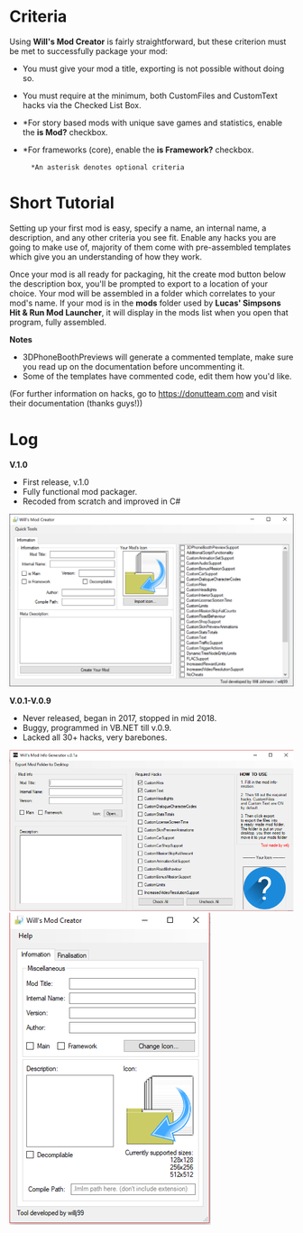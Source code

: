 # Criteria
Using **Will's Mod Creator** is fairly straightforward, but these criterion must be met to successfully package your mod:
- You must give your mod a title, exporting is not possible without doing so.
- You must require at the minimum, both CustomFiles and CustomText hacks via the Checked List Box.
- *For story based mods with unique save games and statistics, enable the **is Mod?** checkbox.
- *For frameworks (core), enable the **is Framework?** checkbox.

        *An asterisk denotes optional criteria


# Short Tutorial
Setting up your first mod is easy, specify a name, an internal name, a description, and any other criteria you see fit. Enable any hacks you are going to make use of, majority of them come with pre-assembled templates which give you an understanding of how they work.

Once your mod is all ready for packaging, hit the create mod button below the description box, you'll be prompted to export to a location of your choice. Your mod will be assembled in a folder which correlates to your mod's name. If your mod is in the **mods** folder used by ****Lucas' Simpsons Hit & Run Mod Launcher****, it will display in the mods list when you open that program, fully assembled. 

**Notes**
- 3DPhoneBoothPreviews will generate a commented template, make sure you read up on the documentation before uncommenting it.
- Some of the templates have commented code, edit them how you'd like. 



 (For further information on hacks, go to https://donutteam.com and visit their documentation (thanks guys!))

# Log
**V.1.0**
- First release, v.1.0
- Fully functional mod packager.
- Recoded from scratch and improved in C#
<img src="docs/img/tutpage1.png"/>

**V.0.1-V.0.9**
- Never released, began in 2017, stopped in mid 2018.
- Buggy, programmed in VB.NET till v.0.9.
- Lacked all 30+ hacks, very barebones.
<img src="docs/img/old1.PNG"/>
<img src="docs/img/old2.PNG"/>
